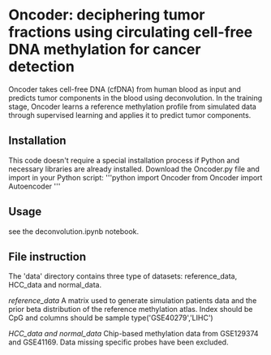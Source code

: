 # Oncoder: deciphering tumor fractions using circulating cell-free DNA methylation for cancer detection
Oncoder takes cell-free DNA (cfDNA) from human blood as input and predicts tumor components in the blood using deconvolution. In the training stage, Oncoder learns a reference methylation profile from simulated data through supervised learning and applies it to predict tumor components.

## Installation
This code doesn't require a special installation process if Python and necessary libraries are already installed. Download the Oncoder.py file and import in your Python script:
'''python
import Oncoder
from Oncoder import Autoencoder
'''

## Usage
see the deconvolution.ipynb notebook.

## File instruction
The 'data' directory contains three type of datasets: reference_data, HCC_data and normal_data.

  _reference_data_
  A matrix used to generate simulation patients data and the prior beta distribution of the reference methylation atlas.  Index should be CpG and columns should be sample type('GSE40279','LIHC')

  _HCC_data and normal_data_
  Chip-based methylation data from GSE129374 and GSE41169. Data missing specific probes have been excluded.
  
